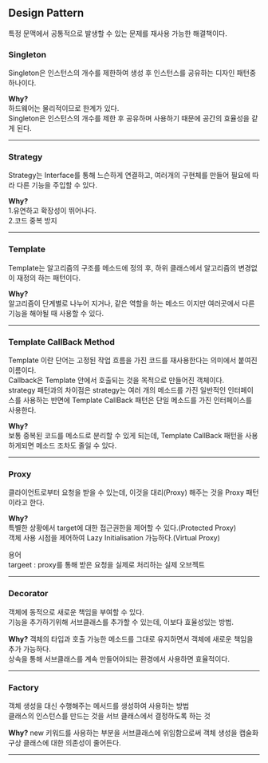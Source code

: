 ## Design Pattern
특정 문맥에서 공통적으로 발생할 수 있는 문제를 재사용 가능한 해결책이다.

### Singleton
Singleton은 인스턴스의 개수를 제한하여 생성 후 인스턴스를 공유하는 디자인 패턴중 하나이다.

**Why?**
<br>
하드웨어는 물리적이므로 한계가 있다.
<br>
Singleton은 인스턴스의 개수를 제한 후 공유하며 사용하기 때문에 공간의 효율성을 같게 된다.
- - -
### Strategy
Strategy는 Interface를 통해 느슨하게 연결하고, 여러개의 구현체를 만들어 필요에 따라 다른 기능을 주입할 수 있다.

**Why?**<br>
1.유연하고 확장성이 뛰어나다.<br>
2.코드 중복 방지
- - -
### Template
Template는 알고리즘의 구조를 메소드에 정의 후, 하위 클래스에서 알고리즘의 변경없이 재정의 하는 패턴이다.

**Why?**<br>
알고리즘이 단계별로 나누어 지거나, 같은 역할을 하는 메소드 이지만 여러곳에서 다른 기능을 해야될 때 사용할 수 있다.  
- - -
### Template CallBack Method
Template 이란 단어는 고정된 작업 흐름을 가진 코드를 재사용한다는 의미에서 붙여진 이름이다.<br>
Callback은 Template 안에서 호출되는 것을 목적으로 만들어진 객체이다.<br>
strategy 패턴과의 차이점은 strategy는 여러 개의 메소드를 가진 일반적인 인터페이스를 사용하는 반면에 Template CallBack 패턴은 단일 메소드를 가진 인터페이스를 사용한다.

**Why?**<br>
보통 중복된 코드를 메소드로 분리할 수 있게 되는데, Template CallBack 패턴을 사용하게되면 메소드 조차도 줄일 수 있다. 
- - - 
### Proxy
클라이언트로부터 요청을 받을 수 있는데, 이것을 대리(Proxy) 해주는 것을 Proxy 패턴이라고 한다.

**Why?**<br>
특별한 상황에서 target에 대한 접근권한을 제어할 수 있다.(Protected Proxy)<br>
객체 사용 시점을 제어하여 Lazy Initialisation 가능하다.(Virtual Proxy)

용어<br>
targeet : proxy를 통해 받은 요청을 실제로 처리하는 실제 오브젝트
- - -
### Decorator
객체에 동적으로 새로운 책임을 부여할 수 있다.<br>
기능을 추가하기위해 서브클래스를 추가할 수 있는데, 이보다 효율성있는 방법.

**Why?**
객체의 타입과 호출 가능한 메소드를 그대로 유지하면서 객체에 새로운 책임을 추가 가능하다.<br>
상속을 통해 서브클래스를 계속 만들어야되는 환경에서 사용하면 효율적이다.
- - -
### Factory
객체 생성을 대신 수행해주는 메서드를 생성하여 사용하는 방법<br>
클래스의 인스턴스를 만드는 것을 서브 클래스에서 결정하도록 하는 것

**Why?**
new 키워드를 사용하는 부분을 서브클래스에 위임함으로써 객체 생성을 캡술화<br>
구상 클래스에 대한 의존성이 줄어든다.
- - -
